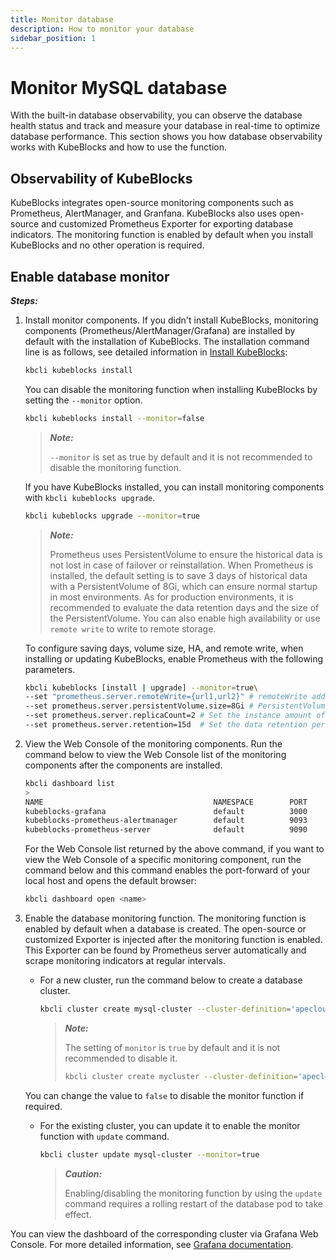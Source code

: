 ```yaml
---
title: Monitor database
description: How to monitor your database
sidebar_position: 1
---
```


# Monitor MySQL database
With the built-in database observability, you can observe the database health status and track and measure your database in real-time to optimize database performance. This section shows you how database observability works with KubeBlocks and how to use the function.
## Observability of KubeBlocks
KubeBlocks integrates open-source monitoring components such as Prometheus, AlertManager, and Granfana. KubeBlocks also uses open-source and customized Prometheus Exporter for exporting database indicators. The monitoring function is enabled by default when you install KubeBlocks and no other operation is required.
## Enable database monitor

***Steps:***

1. Install monitor components.
   If you didn't install KubeBlocks, monitoring components (Prometheus/AlertManager/Grafana) are installed by default with the installation of KubeBlocks. The installation command line is as follows, see detailed information in [Install KubeBlocks](../../install_kbcli_kubeblocks/install_and_unistall_kbcli_and_kubeblocks.md):
   ```bash
   kbcli kubeblocks install
   ```
    You can disable the monitoring function when installing KubeBlocks by setting the `--monitor` option. 
   ```bash
   kbcli kubeblocks install --monitor=false
   ```
    > ***Note:*** 
    > 
    > `--monitor` is set as true by default and it is not recommended to disable the monitoring function.

   If you have KubeBlocks installed, you can install monitoring components with `kbcli kubeblocks upgrade`.
   ```bash
   kbcli kubeblocks upgrade --monitor=true
   ```

    > ***Note:*** 
    > 
    > Prometheus uses PersistentVolume to ensure the historical data is not lost in case of failover or reinstallation. When Prometheus is installed, the default setting is to save 3 days of historical data with a PersistentVolume of 8Gi, which can ensure normal startup in most environments. As for production environments, it is recommended to evaluate the data retention days and the size of the PersistentVolume. You can also enable high availability or use `remote write` to write to remote storage. 
    
    To configure saving days, volume size, HA, and remote write, when installing or updating KubeBlocks, enable Prometheus with the following parameters.
    ```bash
    kbcli kubeblocks [install | upgrade] --monitor=true\
    --set "prometheus.server.remoteWrite={url1,url2}" # remoteWrite address. Multiple addresses are supported. It is recommended to enable this option in the production environment for long-term data storage.
    --set prometheus.server.persistentVolume.size=8Gi # PersistentVolume size. The default value is 1Gi. It is recommended to set the value to 8Gi or more in a production environment. You can evaluate this value according to the retention period and the collected database instance amount.
    --set prometheus.server.replicaCount=2 # Set the instance amount of Prometheus. The default value is 1. If there is a demand for high availability,  you can set it to 2 and then deduplication capability is required for remote write to remote storage.
    --set prometheus.server.retention=15d  # Set the data retention period. The default is 15 days.
    ```
2. View the Web Console of the monitoring components.
   Run the command below to view the Web Console list of the monitoring components after the components are installed.
   ```bash
   kbcli dashboard list
   >
   NAME                                      NAMESPACE        PORT        CREATED-TIME
   kubeblocks-grafana                        default          3000        Jan 13,2023 10:53 UTC+0800
   kubeblocks-prometheus-alertmanager        default          9093        Jan 13,2023 10:53 UTC+0800
   kubeblocks-prometheus-server              default          9090        Jan 13,2023 10:53 UTC+0800
   ```
   For the Web Console list returned by the above command, if you want to view the Web Console of a specific monitoring component, run the command below and this command enables the port-forward of your local host and opens the default browser:
   ```bash
   kbcli dashboard open <name>
   ```
3. Enable the database monitoring function.
   The monitoring function is enabled by default when a database is created. The open-source or customized Exporter is injected after the monitoring function is enabled. This Exporter can be found by Prometheus server automatically and scrape monitoring indicators at regular intervals. 
   - For a new cluster, run the command below to create a database cluster.
      ```bash
      kbcli cluster create mysql-cluster --cluster-definition='apecloud-mysql'
      ```
      > ***Note:*** 
      >
      > The setting of `monitor` is `true` by default and it is not recommended to disable it. 
      > ```bash
      > kbcli cluster create mycluster --cluster-definition='apecloud-mysql' --monitor=false
      > ```
    You can change the value to `false` to disable the monitor function if required.
   - For the existing cluster, you can update it to enable the monitor function with `update` command.
     ```bash
     kbcli cluster update mysql-cluster --monitor=true
     ```
     > ***Caution:***
     >
     > Enabling/disabling the monitoring function by using the `update` command requires a rolling restart of the database pod to take effect.

You can view the dashboard of the corresponding cluster via Grafana Web Console. For more detailed information, see [Grafana documentation](https://grafana.com/docs/grafana/latest/dashboards/).
